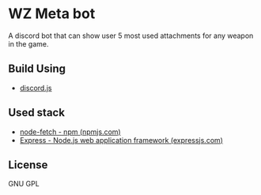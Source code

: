  # WZ Meta bot

A discord bot that can show user 5 most used attachments for any weapon in the game.

## Build Using
- [discord.js](https://discord.js.org/#/)

## Used stack
- [node-fetch - npm (npmjs.com)](https://www.npmjs.com/package/node-fetch)
- [Express - Node.js web application framework (expressjs.com)](https://expressjs.com/)

## License
GNU GPL
